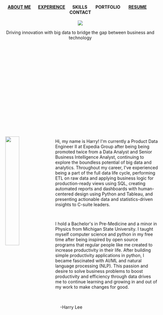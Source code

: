 <h4>
  <p align="center">
    <a href = "https://leeharry709.github.io/portfolio_v2/">ABOUT ME</a>&nbsp;&nbsp;&nbsp;&nbsp;&nbsp;&nbsp; 
    <a href = "https://leeharry709.github.io/experience/">EXPERIENCE</a>&nbsp;&nbsp;&nbsp;&nbsp;&nbsp;&nbsp; 
    SKILLS &nbsp;&nbsp;&nbsp;&nbsp;&nbsp;&nbsp; 
    PORTFOLIO &nbsp;&nbsp;&nbsp;&nbsp;&nbsp;&nbsp; 
    <a href = "https://docs.google.com/viewer?url=https://raw.githubusercontent.com/leeharry709/resume/main/Harold_Lee_Resume_2023.pdf">RESUME</a>&nbsp;&nbsp;&nbsp;&nbsp;&nbsp;&nbsp;
    CONTACT</p>
</h4>

<center><img src="https://raw.githubusercontent.com/leeharry709/portfolio_v2/main/center%20image.jpg"></center>

<p align="center">Driving innovation with big data to bridge the gap between business and technology</p>

<br><br><br><br><br><br><br><br><br><br><br><br><br><br><br><br>

<img src="https://raw.githubusercontent.com/leeharry709/portfolio_v2/main/20230529_183929.jpg" width="30%" align="left" hspace="10" vspace="10">
<br>
Hi, my name is Harry! I'm currently a Product Data Engineer II at Expedia Group after being being promoted twice from a Data Analyst and Senior Business Intelligence Analyst, continuing to explore the boundless potential of big data and analytics. Throughout my career, I've experienced being a part of the full data life cycle, performing ETL on raw data and applying business logic for production-ready views using SQL, creating automated reports and dashboards with human-centered design using Python and Tableau, and presenting actionable data and statistics-driven insights to C-suite leaders.

&nbsp;&nbsp;

I hold a Bachelor's in Pre-Medicine and a minor in Physics from Michigan State University. I taught myself computer science and python in my free time after being inspired by open source programs that regular people like me created to increase productivity in their life. After building simple productivity applications in python, I became fascinated with AI/ML and natural language processing (NLP). This passion and desire to solve business problems to boost productivity and efficiency through data drives me to continue learning and growing in and out of my work to make changes for good.

<br><br>&nbsp;&nbsp;&nbsp;&nbsp;-Harry Lee
